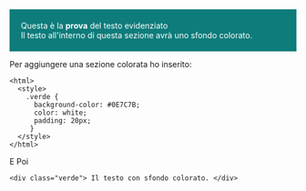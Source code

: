 <html>
  <style>
    .verde {
      background-color: #0E7C7B;
      color: white;
      padding: 20px;
    }
  </style>
</html>

<div class="verde">
  Questa è la <b>prova</b> del testo evidenziato<br>
  Il testo all'interno di questa sezione avrà uno sfondo colorato.
</div>

Per aggiungere una sezione colorata ho inserito:

    <html>
      <style>
        .verde {
          background-color: #0E7C7B;
          color: white;
          padding: 20px;
         }
      </style>
    </html>


E Poi

`<div class="verde">
      Il testo con sfondo colorato.
    </div>`







